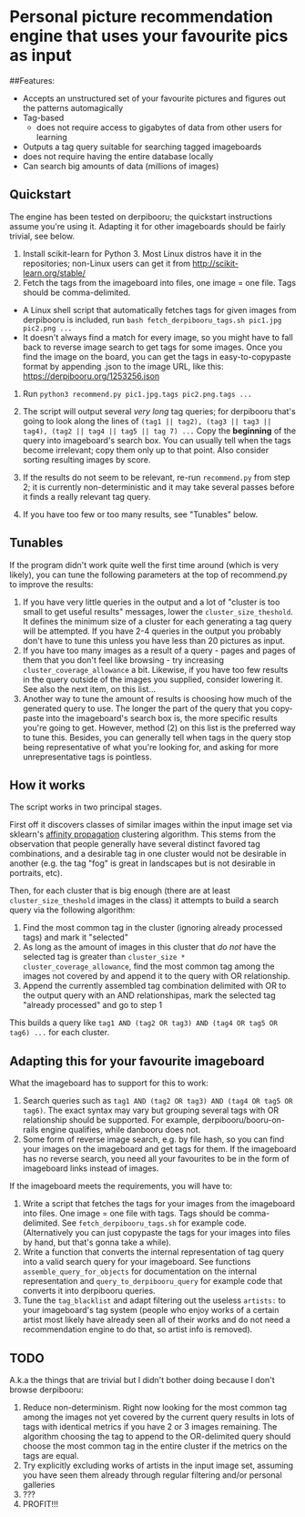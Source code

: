 # Personal picture recommendation engine that uses your favourite pics as input

##Features:

* Accepts an unstructured set of your favourite pictures and figures out the patterns automagically
* Tag-based
  *  does not require access to gigabytes of data from other users for learning
* Outputs a tag query suitable for searching tagged imageboards
 *  does not require having the entire database locally
* Can search big amounts of data (millions of images)

## Quickstart

The engine has been tested on derpibooru; the quickstart instructions assume you're using it. Adapting it for other imageboards should be fairly trivial, see below.

 1. Install scikit-learn for Python 3. Most Linux distros have it in the repositories; non-Linux users can get it from http://scikit-learn.org/stable/
 1. Fetch the tags from the imageboard into files, one image = one file. Tags should be comma-delimited. 
  * A Linux shell script that automatically fetches tags for given images from derpibooru is included, run  `bash fetch_derpibooru_tags.sh pic1.jpg pic2.png ...` 
  * It doesn't always find a match for every image, so you might have to fall back to reverse image search to get tags for some images. Once you find the image on the board, you can get the tags in easy-to-copypaste format by appending .json to the image URL, like this: https://derpibooru.org/1253256.json
 1. Run `python3 recommend.py pic1.jpg.tags pic2.png.tags ...`

 1. The script will output several _very long_ tag queries; for derpibooru that's going to look along the lines of `(tag1 || tag2), (tag3 || tag3 || tag4), (tag2 || tag4 || tag5 || tag 7) ...` Copy the **beginning** of the query into imageboard's search box. You can usually tell when the tags become irrelevant; copy them only up to that point. Also consider sorting resulting images by score.
 1. If the results do not seem to be relevant, re-run `recommend.py` from step 2; it is currently non-deterministic and it may take several passes before it finds a really relevant tag query.

 1. If you have too few or too many results, see "Tunables" below.

## Tunables

If the program didn't work quite well the first time around (which is very likely), you can tune the following parameters at the top of recommend.py to improve the results:

1. If you have very little queries in the output and a lot of "cluster is too small to get useful results" messages, lower the `cluster_size_theshold`. It defines the minimum size of a cluster for each generating a tag query will be attempted. If you have 2-4 queries in the output you probably don't have to tune this unless you have less than 20 pictures as input.
2. If you have too many images as a result of a query - pages and pages of them that you don't feel like browsing - try increasing `cluster_coverage_allowance` a bit. Likewise, if you have too few results in the query outside of the images you supplied, consider lowering it. See also the next item, on this list...
3. Another way to tune the amount of results is choosing how much of the generated query to use. The longer the part of the query that you copy-paste into the imageboard's search box is, the more specific results you're going to get. However, method (2) on this list is the preferred way to tune this. Besides, you can generally tell when tags in the query stop being representative of what you're looking for, and asking for more unrepresentative tags is pointless.

## How it works

The script works in two principal stages.

First off it discovers classes of similar images within the input image set via sklearn's [affinity propagation](http://scikit-learn.org/stable/modules/clustering.html#affinity-propagation) clustering algorithm. This stems from the observation that people generally have several distinct favored tag combinations, and a desirable tag in one cluster would not be desirable in another (e.g. the tag "fog" is great in landscapes but is not desirable in portraits, etc).

Then, for each cluster that is big enough (there are at least `cluster_size_theshold` images in the class) it attempts to build a search query via the following algorithm:

1. Find the most common tag in the cluster (ignoring already processed tags) and mark it "selected"
2. As long as the amount of images in this cluster that _do not_ have the selected tag is greater than `cluster_size * cluster_coverage_allowance`, find the most common tag among the images not covered by and append it to the query with OR relationship.
3. Append the currently assembled tag combination delimited with OR to the output query with an AND relationshipas, mark the selected tag "already processed" and go to step 1

This builds a query like `tag1 AND (tag2 OR tag3) AND (tag4 OR tag5 OR tag6) ...` for each cluster.

## Adapting this for your favourite imageboard

What the imageboard has to support for this to work:

1. Search queries such as `tag1 AND (tag2 OR tag3) AND (tag4 OR tag5 OR tag6)`. The exact syntax may vary but grouping several tags with OR relationship should be supported. For example, derpibooru/booru-on-rails engine qualifies, while danbooru does not.
2. Some form of reverse image search, e.g. by file hash, so you can find your images on the imageboard and get tags for them. If the imageboard has no reverse search, you need all your favourites to be in the form of imageboard links instead of images.

If the imageboard meets the requirements, you will have to:

1. Write a script that fetches the tags for your images from the imageboard into files. One image = one file with tags. Tags should be comma-delimited. See `fetch_derpibooru_tags.sh` for example code. (Alternatively you can just copypaste the tags for your images into files by hand, but that's gonna take a while).
2. Write a function that converts the internal representation of tag query into a valid search query for your imageboard. See functions `assemble_query_for_objects` for documentation on the internal representation and `query_to_derpibooru_query` for example code that converts it into derpibooru queries.
3. Tune the `tag_blacklist` and adapt filtering out the useless `artists:` to your imageboard's tag system (people who enjoy works of a certain artist most likely have already seen all of their works and do not need a recommendation engine to do that, so artist info is removed).

## TODO

A.k.a the things that are trivial but I didn't bother doing because I don't browse derpibooru:

1. Reduce non-determinism. Right now looking for the most common tag among the images not yet covered by the current query results in lots of tags with identical metrics if you have 2 or 3 images remaining. The algorithm choosing the tag to append to the OR-delimited query should choose the most common tag in the entire cluster if the metrics on the tags are equal.
2. Try explicitly excluding works of artists in the input image set, assuming you have seen them already through regular filtering and/or personal galleries
3. ???
4. PROFIT!!!
